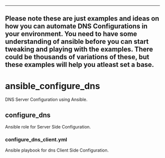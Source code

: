 ---- 
Please note these are just examples and ideas on how you can automate DNS Configurations in your environment. You need to have some understanding of ansible before you can start tweaking and playing with the examples. There could be thousands of variations of these, but these examples will help you atleast set a base.
----


# ansible_configure_dns
DNS Server Configuration using Ansible.

## configure_dns
Ansible role for Server Side Configuration.

### configure_dns_client.yml
Ansible playbook for dns Client Side Configuration.
